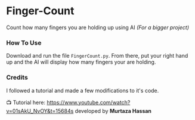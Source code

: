 # Finger-Count

Count how many fingers you are holding up using AI *(For a bigger project)*

### How To Use

Download and run the file `FingerCount.py`. From there, put your right hand up and the AI will display how many fingers your are holding. 

### Credits

I followed a tutorial and made a few modifications to it's code. 


📺 Tutorial here: https://www.youtube.com/watch?v=01sAkU_NvOY&t=15684s developed by **Murtaza Hassan**
